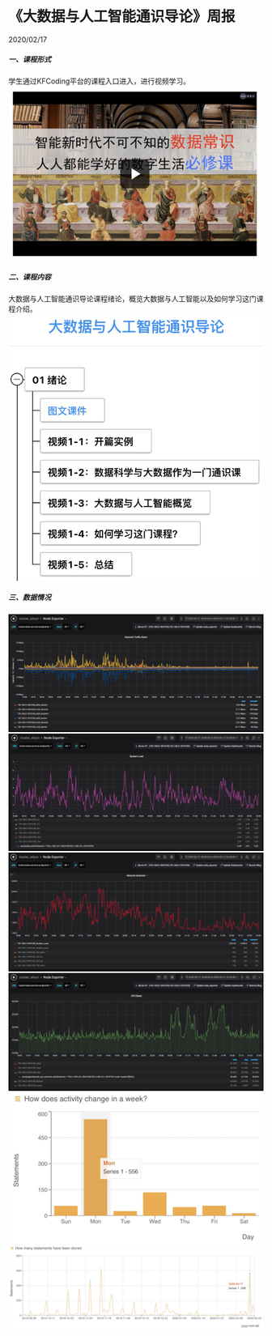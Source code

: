 《大数据与人工智能通识导论》周报
=
2020/02/17
##### 一、课程形式
学生通过KFCoding平台的课程入口进入，进行视频学习。
![pic1](./Images/pic1.png)

##### 二、课程内容
大数据与人工智能通识导论课程绪论，概览大数据与人工智能以及如何学习这门课程介绍。
![pic1](./Images/pic8.png)
##### 三、数据情况
![pic1](./Images/pic2.png)
![pic1](./Images/pic3.png)
![pic1](./Images/pic4.png)
![pic1](./Images/pic5.png)
![pic1](./Images/pic6.png)
![pic1](./Images/pic7.png)
